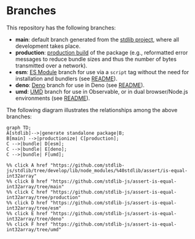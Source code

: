 <!--

@license Apache-2.0

Copyright (c) 2022 The Stdlib Authors.

Licensed under the Apache License, Version 2.0 (the "License");
you may not use this file except in compliance with the License.
You may obtain a copy of the License at

    http://www.apache.org/licenses/LICENSE-2.0

Unless required by applicable law or agreed to in writing, software
distributed under the License is distributed on an "AS IS" BASIS,
WITHOUT WARRANTIES OR CONDITIONS OF ANY KIND, either express or implied.
See the License for the specific language governing permissions and
limitations under the License.

-->

# Branches

This repository has the following branches:

-   **main**: default branch generated from the [stdlib project][stdlib-url], where all development takes place.
-   **production**: [production build][production-url] of the package (e.g., reformatted error messages to reduce bundle sizes and thus the number of bytes transmitted over a network).
-   **esm**: [ES Module][esm-url] branch for use via a `script` tag without the need for installation and bundlers (see [README][esm-readme]).
-   **deno**: [Deno][deno-url] branch for use in Deno (see [README][deno-readme]).
-   **umd**: [UMD][umd-url] branch for use in Observable, or in dual browser/Node.js environments (see [README][umd-readme]).

The following diagram illustrates the relationships among the above branches:

```mermaid
graph TD;
A[stdlib]-->|generate standalone package|B;
B[main] -->|productionize| C[production];
C -->|bundle| D[esm];
C -->|bundle| E[deno];
C -->|bundle| F[umd];

%% click A href "https://github.com/stdlib-js/stdlib/tree/develop/lib/node_modules/%40stdlib/assert/is-equal-int32array"
%% click B href "https://github.com/stdlib-js/assert-is-equal-int32array/tree/main"
%% click C href "https://github.com/stdlib-js/assert-is-equal-int32array/tree/production"
%% click D href "https://github.com/stdlib-js/assert-is-equal-int32array/tree/esm"
%% click E href "https://github.com/stdlib-js/assert-is-equal-int32array/tree/deno"
%% click F href "https://github.com/stdlib-js/assert-is-equal-int32array/tree/umd"
```

[stdlib-url]: https://github.com/stdlib-js/stdlib/tree/develop/lib/node_modules/%40stdlib/assert/is-equal-int32array
[production-url]: https://github.com/stdlib-js/assert-is-equal-int32array/tree/production
[deno-url]: https://github.com/stdlib-js/assert-is-equal-int32array/tree/deno
[deno-readme]: https://github.com/stdlib-js/assert-is-equal-int32array/blob/deno/README.md
[umd-url]: https://github.com/stdlib-js/assert-is-equal-int32array/tree/umd
[umd-readme]: https://github.com/stdlib-js/assert-is-equal-int32array/blob/umd/README.md
[esm-url]: https://github.com/stdlib-js/assert-is-equal-int32array/tree/esm
[esm-readme]: https://github.com/stdlib-js/assert-is-equal-int32array/blob/esm/README.md